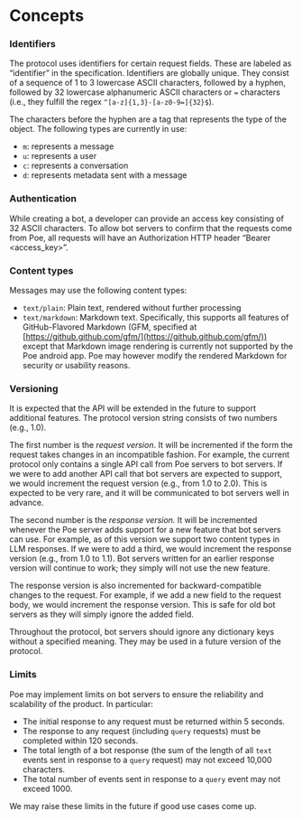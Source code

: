 # Concepts

### Identifiers

The protocol uses identifiers for certain request fields. These are labeled as “identifier” in the specification. Identifiers are globally unique. They consist of a sequence of 1 to 3 lowercase ASCII characters, followed by a hyphen, followed by 32 lowercase alphanumeric ASCII characters or `=` characters (i.e., they fulfill the regex `^[a-z]{1,3}-[a-z0-9=]{32}$`).

The characters before the hyphen are a tag that represents the type of the object. The following types are currently in use:

* `m`: represents a message
* `u`: represents a user
* `c`: represents a conversation
* `d`: represents metadata sent with a message

### Authentication

While creating a bot, a developer can provide an access key consisting of 32 ASCII characters. To allow bot servers to confirm that the requests come from Poe, all requests will have an Authorization HTTP header “Bearer \<access\_key>”.

### Content types

Messages may use the following content types:

* `text/plain`: Plain text, rendered without further processing
* `text/markdown`: Markdown text. Specifically, this supports all features of GitHub-Flavored Markdown (GFM, specified at [https://github.github.com/gfm/](https://github.github.com/gfm/)) except that Markdown image rendering is currently not supported by the Poe android app. Poe may however modify the rendered Markdown for security or usability reasons.

### Versioning

It is expected that the API will be extended in the future to support additional features. The protocol version string consists of two numbers (e.g., 1.0).

The first number is the _request version_. It will be incremented if the form the request takes changes in an incompatible fashion. For example, the current protocol only contains a single API call from Poe servers to bot servers. If we were to add another API call that bot servers are expected to support, we would increment the request version (e.g., from 1.0 to 2.0). This is expected to be very rare, and it will be communicated to bot servers well in advance.

The second number is the _response version._ It will be incremented whenever the Poe server adds support for a new feature that bot servers can use. For example, as of this version we support two content types in LLM responses. If we were to add a third, we would increment the response version (e.g., from 1.0 to 1.1). Bot servers written for an earlier response version will continue to work; they simply will not use the new feature.

The response version is also incremented for backward-compatible changes to the request. For example, if we add a new field to the request body, we would increment the response version. This is safe for old bot servers as they will simply ignore the added field.

Throughout the protocol, bot servers should ignore any dictionary keys without a specified meaning. They may be used in a future version of the protocol.

### Limits

Poe may implement limits on bot servers to ensure the reliability and scalability of the product. In particular:

* The initial response to any request must be returned within 5 seconds.
* The response to any request (including `query` requests) must be completed within 120 seconds.
* The total length of a bot response (the sum of the length of all `text` events sent in response to a `query` request) may not exceed 10,000 characters.
* The total number of events sent in response to a `query` event may not exceed 1000.

We may raise these limits in the future if good use cases come up.
